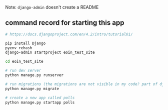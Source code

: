 

Note: `django-admin` doesn't create a README

## command record for starting this app

```bash
# https://docs.djangoproject.com/en/4.2/intro/tutorial01/

pip install Django
pyenv rehash
django-admin startproject eoin_test_site

cd eoin_test_site

# run dev server
python manage.py runserver

# run migrations (the migrations are not visible in my code? part of django?)
python manage.py migrate

# create a new app called polls
python manage.py startapp polls
```